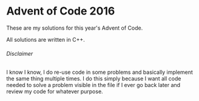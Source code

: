 # Advent of Code 2016

These are my solutions for this year's Advent of Code.

All solutions are written in C++.



###### Disclaimer

I know I know, I do re-use code in some problems and basically implement the same thing multiple times. I do this simply because I want all code needed to solve a problem visible in the file if I ever go back later and review my code for whatever purpose.
